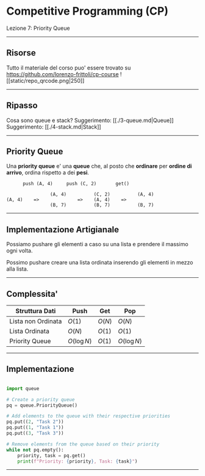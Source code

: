 # Competitive Programming (CP)
Lezione 7: Priority Queue

---

## Risorse
Tutto il materiale del corso puo' essere trovato su https://github.com/lorenzo-frittoli/cp-course
![[static/repo_qrcode.png|250]]

---

## Ripasso
Cosa sono queue e stack?
Suggerimento: [[./3-queue.md|Queue]]
Suggerimento: [[./4-stack.md|Stack]]

---

## Priority Queue
Una **priority queue** e' una **queue** che, al posto che **ordinare** per **ordine di arrivo**, ordina rispetto a dei **pesi**.
```
      push (A, 4)     push (C, 2)       get()

                (A, 4)          (C, 2)          (A, 4)
(A, 4)    =>              =>    (A, 4)    =>    
                (B, 7)          (B, 7)          (B, 7)

```

---

## Implementazione Artigianale
Possiamo pushare gli elementi a caso su una lista e prendere il massimo ogni volta.

Possimo pushare creare una lista ordinata inserendo gli elementi in mezzo alla lista.

---

## Complessita'
| **Struttura Dati** | **Push**    | **Get** | **Pop**     |
| ------------------ | ----------- | ------- | ----------- |
| Lista non Ordinata | $O(1)$      | $O(N)$  | $O(N)$      |
| Lista Ordinata     | $O(N)$      | $O(1)$  | $O(1)$      |
| Priority Queue     | $O(\log N)$ | $O(1)$  | $O(\log N)$ |

---

## Implementazione
```py

import queue

# Create a priority queue
pq = queue.PriorityQueue()

# Add elements to the queue with their respective priorities
pq.put((2, "Task 2"))
pq.put((1, "Task 1"))
pq.put((3, "Task 3"))

# Remove elements from the queue based on their priority
while not pq.empty():
    priority, task = pq.get()
    print(f"Priority: {priority}, Task: {task}")

```

---

